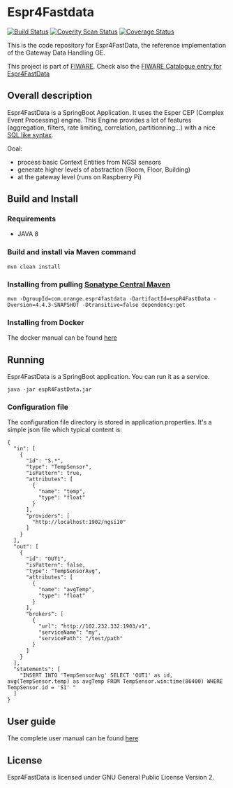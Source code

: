 # Espr4Fastdata

[![Build Status](https://travis-ci.org/Orange-OpenSource/EspR4FastData.svg?branch=master)](https://travis-ci.org/Orange-OpenSource/EspR4FastData)
[![Coverity Scan Status](https://scan.coverity.com/projects/5913/badge.svg)](https://scan.coverity.com/projects/5913)
[![Coverage Status](https://coveralls.io/repos/Orange-OpenSource/EspR4FastData/badge.svg?branch=master&service=github)](https://coveralls.io/github/Orange-OpenSource/EspR4FastData?branch=master)

This is the code repository for Espr4FastData, the reference implementation of the Gateway Data Handling GE.

This project is part of [FIWARE](http://www.fiware.org).
Check also the [FIWARE Catalogue entry for Espr4FastData](http://catalogue.fiware.org/enablers/gateway-data-handling-ge-espr4fastdata)

## Overall description

Espr4FastData is a SpringBoot Application. It uses the Esper CEP (Complex Event Processing) engine.
This Engine provides a lot of features (aggregation, filters, rate limiting, correlation, partitionning...) with a nice [SQL like syntax](http://www.espertech.com/esper/release-5.2.0/esper-reference/html/epl_clauses.html).

Goal:

* process basic Context Entities from NGSI sensors
* generate higher levels of abstraction (Room, Floor, Building)
* at the gateway level (runs on Raspberry Pi)


## Build and Install


### Requirements

* JAVA 8

### Build and install via Maven command

	mvn clean install

### Installing from pulling [Sonatype Central Maven](http://central.sonatype.org/)

	mvn -DgroupId=com.orange.espr4fastdata -DartifactId=espR4FastData -Dversion=4.4.3-SNAPSHOT -Dtransitive=false dependency:get

### Installing from Docker
The docker manual can be found [here](docker/README.md)

## Running

Espr4FastData is a SpringBoot application. You can run it as a service.

	java -jar espR4FastData.jar

### Configuration file

The configuration file directory is stored in application.properties.
It's a simple json file which typical content is:

    {
	  "in": [
	    {
	      "id": "S.*",
	      "type": "TempSensor",
	      "isPattern": true,
	      "attributes": [
	        {
	          "name": "temp",
	          "type": "float"
	        }
	      ],
	      "providers": [
	        "http://localhost:1902/ngsi10"
	      ]
	    }
	  ],
	  "out": [
	    {
	      "id": "OUT1",
	      "isPattern": false,
	      "type": "TempSensorAvg",
	      "attributes": [
	        {
	          "name": "avgTemp",
	          "type": "float"
	        }
	      ],
	      "brokers": [
	        {
	          "url": "http://102.232.332:1903/v1",
	          "serviceName": "my",
	          "servicePath": "/test/path"
	        }
	      ]
	    }
	  ],
	  "statements": [
	    "INSERT INTO 'TempSensorAvg' SELECT 'OUT1' as id, avg(TempSensor.temp) as avgTemp FROM TempSensor.win:time(86400) WHERE TempSensor.id = 'S1' "
	  ]
	}

## User guide

The complete user manual can be found [here](doc/manual.md)

## License

Espr4FastData is licensed under GNU General Public License Version 2.
